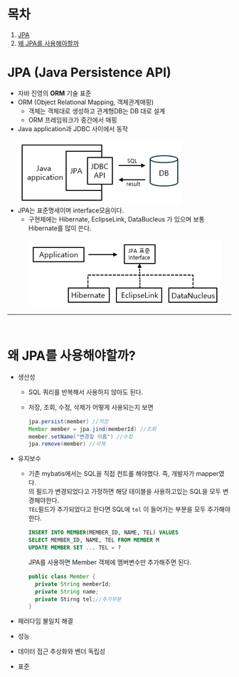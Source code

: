 # 목차
1. [JPA](#JPA-(Java-Persistence-API))
2. [왜 JPA를 사용해아할까](#왜-JPA를-사용해야할까?)

# JPA (Java Persistence API)
- 자바 진영의 **ORM** 기술 표준
- ORM (Object Relational Mapping, 객체관계매핑)
  - 객체는 객체대로 생성하고 관계형DB는 DB 대로 설계
  - ORM 프레임워크가 중간에서 매핑
- Java application과 JDBC 사이에서 동작<br><br>
  ![image](https://github.com/oyatrij/my-study/blob/main/JPA/infrean-jpa-basic/assets/javaApplicationToJDBC.png)
- JPA는 표준명세이며 interface모음이다.
  - 구현체에는 Hibernate, EclipseLink, DataBucleus 가 있으며 보통 Hibernate를 많이 쓴다.<br><br>
  ![image](https://github.com/oyatrij/my-study/blob/main/JPA/infrean-jpa-basic/assets/JpaInterface.png)

---

<br>

# 왜 JPA를 사용해야할까?
- 생산성
  - SQL 쿼리를 반복해서 사용하지 않아도 된다.
  - 저장, 조회, 수정, 삭제가 어떻게 사용되는지 보면<br>
  
    ```java
    jpa.persist(member) //저장
    Member member = jpa.jind(memberId) //조회
    member.setName("변경할 이름") //수정
    jpa.remove(member) //삭제
    ```
    
- 유지보수
  - 기존 mybatis에서는 SQL을 직접 컨트롤 해야했다. 즉, 개발자가 mapper였다.<br>
    의 필드가 변경되었다고 가정하면 해당 테이블을 사용하고있는 SQL을 모두 변경해야한다.<br>
    `TEL`필드가 추가되었다고 한다면 SQL에 `tel` 이 들어가는 부분을 모두 추가해야한다.<br>
    ```SQL
    INSERT INTO MEMBER(MEMBER_ID, NAME, TEL) VALUES
    SELECT MEMBER_ID, NAME, TEL FROM MEMBER M
    UPDATE MEMBER SET ... TEL = ?
    ```
    JPA를 사용하면 Member 객체에 멤버변수만 추가해주면 된다.
    
    ```java
    public class Member {
      private String memberId;
      private String name;
      private Stirng tel;//추가부분
    }
    ```
    
- 패러다임 불일치 해결
- 성능
- 데이터 접근 추상화와 벤더 독립성
- 표준
    


